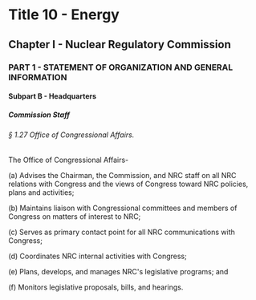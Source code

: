 
# Title 10 - Energy
## Chapter I - Nuclear Regulatory Commission
### PART 1 - STATEMENT OF ORGANIZATION AND GENERAL INFORMATION
#### Subpart B - Headquarters
##### Commission Staff
###### § 1.27 Office of Congressional Affairs.

The Office of Congressional Affairs-

(a) Advises the Chairman, the Commission, and NRC staff on all NRC relations with Congress and the views of Congress toward NRC policies, plans and activities;

(b) Maintains liaison with Congressional committees and members of Congress on matters of interest to NRC;

(c) Serves as primary contact point for all NRC communications with Congress;

(d) Coordinates NRC internal activities with Congress;

(e) Plans, develops, and manages NRC's legislative programs; and

(f) Monitors legislative proposals, bills, and hearings.
